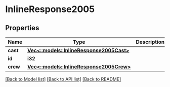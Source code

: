 # InlineResponse2005

## Properties

Name | Type | Description | Notes
------------ | ------------- | ------------- | -------------
**cast** | [**Vec<::models::InlineResponse2005Cast>**](inline_response_200_5_cast.md) |  | [optional] 
**id** | **i32** |  | [optional] 
**crew** | [**Vec<::models::InlineResponse2005Crew>**](inline_response_200_5_crew.md) |  | [optional] 

[[Back to Model list]](../README.md#documentation-for-models) [[Back to API list]](../README.md#documentation-for-api-endpoints) [[Back to README]](../README.md)


